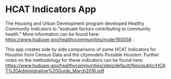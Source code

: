 # HCAT Indicators App

The Housing and Urban Development program developed Healthy Community Indicators to "evaluate factors contributing to community health." More information can be found here: https://www.huduser.gov/healthycommunities/node/160058 .

This app creates side by side comparisons of some HCAT Indicators for Houston from Census Data and the citymodels Possible Houston. Further notes on the methodology for these indicators can be found here: https://www.huduser.gov/healthycommunities/sites/default/files/public/HCAT%20Administrative%20Guide_March2016.pdf
